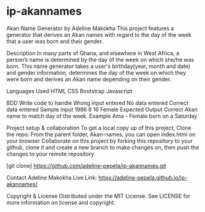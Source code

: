 # ip-akannames
Akan Name Generator by Adeline Makokha
This project features a generator that derives an Akan names with regard to the day of the week that a user was born and their gender.

Description
In many parts of Ghana, and elsewhere in West Africa, a person’s name is determined by the day of the week on which she/he was born.
This name generator takes a user's birthday(year, month and date) and gender information, determines the day of the week on which they were born and derives an Akan name depending on their gender.

Languages Used
HTML
CSS
Bootstrap
Javascript

BDD
Write code to handle
Wrong input entered
No data entered
Correct data entered
Sample input
1986 8 16 Female
Expected Output
Correct Akan name to match day of the week. Example Ama - Female born on a Saturday

Project setup & collaboration
To get a local copy up of this project, Clone the repo:
From the parent folder, Akan-names, you can open index.html on your browser
Collaborate on this project by forking this repository to your github, clone it and create a new branch to make changes on, then push the changes to your remote repository

[git clone] https://github.com/adeline-pepela/ip-akannames.git

Contact
Adeline Makokha
Live Link: https://adeline-pepela.github.io/ip-akannames/

Copyright & License
Distributed under the MIT License. See LICENSE for more information on license and copyright.